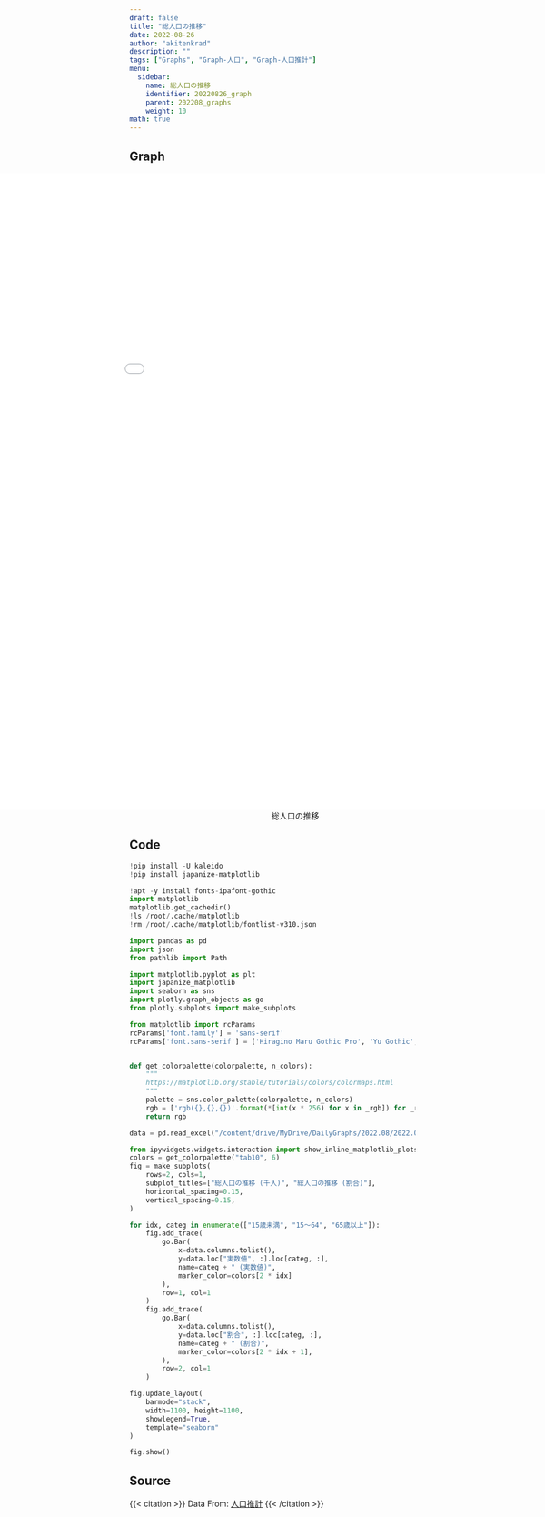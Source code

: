 ```yaml
---
draft: false
title: "総人口の推移"
date: 2022-08-26 
author: "akitenkrad"
description: ""
tags: ["Graphs", "Graph-人口", "Graph-人口推計"]
menu:
  sidebar:
    name: 総人口の推移
    identifier: 20220826_graph
    parent: 202208_graphs
    weight: 10
math: true
---
```


## Graph
<figure style="width:100%; display:flex; justify-content:center; align-items:center; flex-direction:column;">
    <iframe src="out.html" width="1120pt" height="1120pt" style="border:none"></iframe>
    <figcaption>総人口の推移</figcaption>
</figure>

## Code
```python
!pip install -U kaleido
!pip install japanize-matplotlib

!apt -y install fonts-ipafont-gothic
import matplotlib
matplotlib.get_cachedir()
!ls /root/.cache/matplotlib
!rm /root/.cache/matplotlib/fontlist-v310.json

import pandas as pd
import json
from pathlib import Path

import matplotlib.pyplot as plt
import japanize_matplotlib 
import seaborn as sns
import plotly.graph_objects as go
from plotly.subplots import make_subplots

from matplotlib import rcParams
rcParams['font.family'] = 'sans-serif'
rcParams['font.sans-serif'] = ['Hiragino Maru Gothic Pro', 'Yu Gothic', 'Meirio', 'Takao', 'IPAexGothic', 'IPAPGothic', 'VL PGothic', 'Noto Sans CJK JP']


def get_colorpalette(colorpalette, n_colors):
    """
    https://matplotlib.org/stable/tutorials/colors/colormaps.html
    """
    palette = sns.color_palette(colorpalette, n_colors)
    rgb = ['rgb({},{},{})'.format(*[int(x * 256) for x in _rgb]) for _rgb in palette]
    return rgb

data = pd.read_excel("/content/drive/MyDrive/DailyGraphs/2022.08/2022.08.26/総人口の推移（千人）.xlsx", header=0, index_col=[0,1])

from ipywidgets.widgets.interaction import show_inline_matplotlib_plots
colors = get_colorpalette("tab10", 6)
fig = make_subplots(
    rows=2, cols=1,
    subplot_titles=["総人口の推移 (千人)", "総人口の推移 (割合)"],
    horizontal_spacing=0.15,
    vertical_spacing=0.15,
)

for idx, categ in enumerate(["15歳未満", "15〜64", "65歳以上"]):
    fig.add_trace(
        go.Bar(
            x=data.columns.tolist(),
            y=data.loc["実数値", :].loc[categ, :],
            name=categ + " (実数値)",
            marker_color=colors[2 * idx]
        ),
        row=1, col=1
    )
    fig.add_trace(
        go.Bar(
            x=data.columns.tolist(),
            y=data.loc["割合", :].loc[categ, :],
            name=categ + " (割合)",
            marker_color=colors[2 * idx + 1],
        ),
        row=2, col=1
    )

fig.update_layout(
    barmode="stack",
    width=1100, height=1100,
    showlegend=True,
    template="seaborn"
)

fig.show()
```

## Source
{{< citation >}}
Data From: [人口推計](https://www.e-stat.go.jp/stat-search/files?page=1&layout=datalist&toukei=00200524&tstat=000000090001&cycle=0&tclass1=000000090004&tclass2=000001051180&tclass3val=0)
{{< /citation >}}
